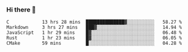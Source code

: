 ### Hi there 👋

<!--
**WShiBin/WShiBin** is a ✨ _special_ ✨ repository because its `README.md` (this file) appears on your GitHub profile.

Here are some ideas to get you started:

- 🔭 I’m currently working on ...
- 🌱 I’m currently learning ...
- 👯 I’m looking to collaborate on ...
- 🤔 I’m looking for help with ...
- 💬 Ask me about ...
- 📫 How to reach me: ...
- 😄 Pronouns: ...
- ⚡ Fun fact: ...
-->

<!--START_SECTION:waka-->
```text
C            13 hrs 28 mins  ██████████████▓░░░░░░░░░░   58.27 % 
Markdown     3 hrs 27 mins   ███▓░░░░░░░░░░░░░░░░░░░░░   14.94 % 
JavaScript   1 hr 29 mins    █▓░░░░░░░░░░░░░░░░░░░░░░░   06.48 % 
Rust         1 hr 23 mins    █▓░░░░░░░░░░░░░░░░░░░░░░░   06.05 % 
CMake        59 mins         █░░░░░░░░░░░░░░░░░░░░░░░░   04.28 % 
```
<!--END_SECTION:waka-->
